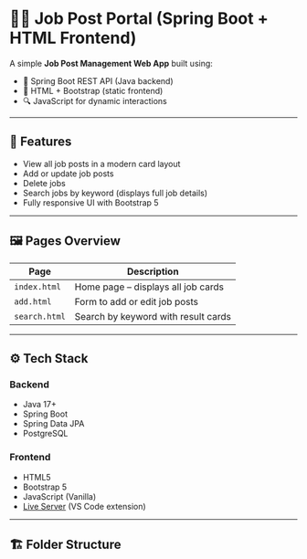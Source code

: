 # 🧑‍💼 Job Post Portal (Spring Boot + HTML Frontend)

A simple **Job Post Management Web App** built using:

- 🧠 Spring Boot REST API (Java backend)
- 🎨 HTML + Bootstrap (static frontend)
- 🔍 JavaScript for dynamic interactions

---

## 🔧 Features

- View all job posts in a modern card layout
- Add or update job posts
- Delete jobs
- Search jobs by keyword (displays full job details)
- Fully responsive UI with Bootstrap 5

---

## 🖼️ Pages Overview

| Page         | Description                            |
|--------------|----------------------------------------|
| `index.html` | Home page – displays all job cards     |
| `add.html`   | Form to add or edit job posts          |
| `search.html`| Search by keyword with result cards    |

---

## ⚙️ Tech Stack

### Backend
- Java 17+
- Spring Boot
- Spring Data JPA
- PostgreSQL

### Frontend
- HTML5
- Bootstrap 5
- JavaScript (Vanilla)
- [Live Server](https://marketplace.visualstudio.com/items?itemName=ritwickdey.LiveServer) (VS Code extension)

---

## 🏗️ Folder Structure

